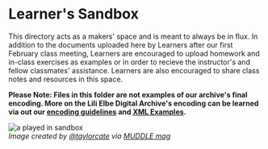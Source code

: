# Learner's Sandbox

This directory acts as a makers' space and is meant to always be in flux. In addition to the documents uploaded here by Learners after our first February class meeting, Learners are encouraged to upload homework and in-class exercises as examples or in order to recieve the instructor's and fellow classmates' assistance. Learners are also encouraged to share class notes and resources in this space.  
  
  **Please Note: Files in this folder are not examples of our archive's final encoding. More on the Lili Elbe Digital Archive's encoding can be learned via out our [encoding guidelines](https://github.com/RJP43/LiliElbe_EngagedLearners/blob/master/ProjectDocs/encodingGuidelines.md) and [XML Examples](https://github.com/RJP43/LiliElbe_EngagedLearners/tree/master/ProjectDocs/Examples).**
  
  ![a played in sandbox](https://github.com/publishing-bitbytebit/MUDDLE/blob/master/PromotionalMaterials/Backyard/Sandbox/Sandbox_Reduced%20Whitespace.png "Image created by @taylorcate")  
  _Image created by [@taylorcate](https://github.com/taylorcate) via [MUDDLE mag](https://github.com/publishing-bitbytebit/MUDDLE)_  
